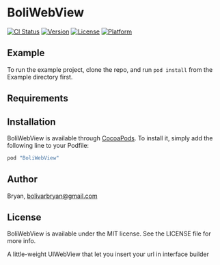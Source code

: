 # BoliWebView


[![CI Status](http://img.shields.io/travis/Bryan/BoliWebView.svg?style=flat)](https://travis-ci.org/Bryan/BoliWebView)
[![Version](https://img.shields.io/cocoapods/v/BoliWebView.svg?style=flat)](http://cocoapods.org/pods/BoliWebView)
[![License](https://img.shields.io/cocoapods/l/BoliWebView.svg?style=flat)](http://cocoapods.org/pods/BoliWebView)
[![Platform](https://img.shields.io/cocoapods/p/BoliWebView.svg?style=flat)](http://cocoapods.org/pods/BoliWebView)

## Example

To run the example project, clone the repo, and run `pod install` from the Example directory first.

## Requirements

## Installation

BoliWebView is available through [CocoaPods](http://cocoapods.org). To install
it, simply add the following line to your Podfile:

```ruby
pod "BoliWebView"
```

## Author

Bryan, bolivarbryan@gmail.com

## License

BoliWebView is available under the MIT license. See the LICENSE file for more info.

A little-weight UIWebView that let you insert your url in interface builder

